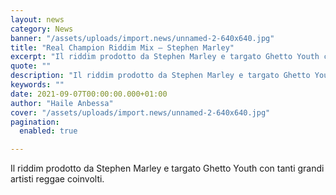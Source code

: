```yaml
---
layout: news
category: News
banner: "/assets/uploads/import.news/unnamed-2-640x640.jpg"
title: "Real Champion Riddim Mix – Stephen Marley"
excerpt: "Il riddim prodotto da Stephen Marley e targato Ghetto Youth con tanti grandi artisti reggae coinvolti"
quote: ""
description: "Il riddim prodotto da Stephen Marley e targato Ghetto Youth con tanti grandi artisti reggae coinvolti"
keywords: ""
date: 2021-09-07T00:00:00.000+01:00
author: "Haile Anbessa"
cover: "/assets/uploads/import.news/unnamed-2-640x640.jpg"
pagination:
  enabled: true

---
```


Il riddim prodotto da Stephen Marley e targato Ghetto Youth con tanti grandi artisti reggae coinvolti.